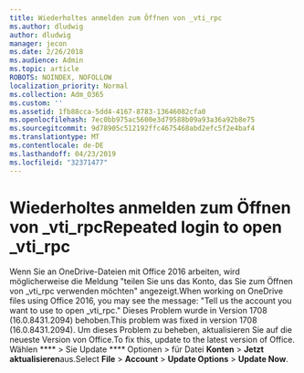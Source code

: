 ```yaml
---
title: Wiederholtes anmelden zum Öffnen von _vti_rpc
ms.author: dludwig
author: dludwig
manager: jecon
ms.date: 2/26/2018
ms.audience: Admin
ms.topic: article
ROBOTS: NOINDEX, NOFOLLOW
localization_priority: Normal
ms.collection: Adm_O365
ms.custom: ''
ms.assetid: 1fb88cca-5dd4-4167-8783-13646082cfa0
ms.openlocfilehash: 7ec0bb975ac5600e3d79588b09a93a36a92b8e75
ms.sourcegitcommit: 9d78905c512192ffc4675468abd2efc5f2e4baf4
ms.translationtype: MT
ms.contentlocale: de-DE
ms.lasthandoff: 04/23/2019
ms.locfileid: "32371477"
---
```

# <a name="repeated-login-to-open-vtirpc"></a><span data-ttu-id="bcfb7-102">Wiederholtes anmelden zum Öffnen von _vti_rpc</span><span class="sxs-lookup"><span data-stu-id="bcfb7-102">Repeated login to open _vti_rpc</span></span>

<span data-ttu-id="bcfb7-103">Wenn Sie an OneDrive-Dateien mit Office 2016 arbeiten, wird möglicherweise die Meldung "teilen Sie uns das Konto, das Sie zum Öffnen von _vti_rpc verwenden möchten" angezeigt.</span><span class="sxs-lookup"><span data-stu-id="bcfb7-103">When working on OneDrive files using Office 2016, you may see the message: "Tell us the account you want to use to open _vti_rpc."</span></span> <span data-ttu-id="bcfb7-104">Dieses Problem wurde in Version 1708 (16.0.8431.2094) behoben.</span><span class="sxs-lookup"><span data-stu-id="bcfb7-104">This problem was fixed in version 1708 (16.0.8431.2094).</span></span> <span data-ttu-id="bcfb7-105">Um dieses Problem zu beheben, aktualisieren Sie auf die neueste Version von Office.</span><span class="sxs-lookup"><span data-stu-id="bcfb7-105">To fix this, update to the latest version of Office.</span></span> <span data-ttu-id="bcfb7-106">Wählen \*\*\*\* \> Sie Update \*\*\*\* Optionen \> für Datei **Konten** \> **Jetzt aktualisieren**aus.</span><span class="sxs-lookup"><span data-stu-id="bcfb7-106">Select **File** \> **Account** \> **Update Options** \> **Update Now**.</span></span>
  

